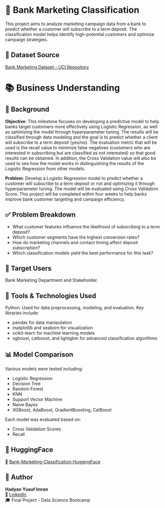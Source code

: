 # 🏦 Bank Marketing Classification
This project aims to analyze marketing campaign data from a bank to predict whether a customer will subscribe to a term deposit. The classification model helps identify high-potential customers and optimize campaign strategies.

## 📂 Dataset Source
[Bank Marketing Dataset - UCI Repository](https://archive.ics.uci.edu/ml/datasets/Bank+Marketing)

# 📚 Business Understanding

## 📌 Background
**Objective**: This milestone focuses on developing a predictive model to help banks target customers more effectively using Logistic Regression, as well as optimizing the model through hyperparameter tuning. The results will be classified through data modeling and the goal is to predict whether a client will subscribe to a term deposit (yes/no).
The evaluation metric that will be used is the recall value to minimize false negatives (customers who are interested in subscribing but are classified as not interested) so that good results can be obtained. In addition, the Cross Validation value will also be used to see how the model works in distinguishing the results of the Logistic Regression from other models.

**Problem**: Develop a Logistic Regression model to predict whether a customer will subscribe to a term deposit or not and optimizing it through hyperparameter tuning. The model will be evaluated using Cross Validation Score. This project will be completed within four weeks to help banks improve bank customer targeting and campaign efficiency.

## ✅ Problem Breakdown
- What customer features influence the likelihood of subscribing to a term deposit?
- Which customer segments have the highest conversion rates?
- How do marketing channels and contact timing affect deposit subscription?
- Which classification models yield the best performance for this task?

## 👥 Target Users
Bank Marketing Department and Stakeholder.

## 🧰 Tools & Technologies Used
Python: Used for data preprocessing, modeling, and evaluation. Key libraries include:
  - pandas for data manipulation
  - matplotlib and seaborn for visualization
  - scikit-learn for machine learning models
  - xgboost, catboost, and lightgbm for advanced classification algorithms

## 📊 Model Comparison
Various models were tested including:
- Logistic Regression
- Decision Tree
- Random Forest
- KNN
- Support Vector Machine
- Naive Bayes
- XGBoost, AdaBoost, GradientBoosting, CatBoost

Each model was evaluated based on:
- Cross Validation Scores
- Recall

## 🚀 HuggingFace
📁 [Bank-Marketing-Classification-HuggingFace]((https://huggingface.co/spaces/ianyusuf/BankMarketingClassification))

## 📌 Author
**Hadyan Yusuf Imran**  
📧 [LinkedIn](https://www.linkedin.com/in/ianyusuf/)  
🎓 Final Project - Data Science Bootcamp

